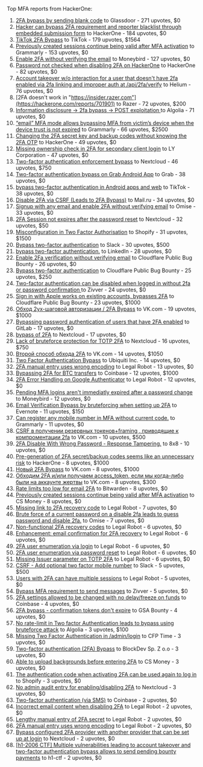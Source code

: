 Top MFA reports from HackerOne:

1. [2FA bypass by sending blank code](https://hackerone.com/reports/897385) to Glassdoor - 271 upvotes, $0
2. [Hacker can bypass 2FA requirement and reporter blacklist through embedded submission form](https://hackerone.com/reports/418767) to HackerOne - 184 upvotes, $0
3. [TikTok 2FA Bypass](https://hackerone.com/reports/1247108) to TikTok - 179 upvotes, $1564
4. [Previously created sessions continue being valid after MFA activation](https://hackerone.com/reports/667739) to Grammarly - 153 upvotes, $0
5. [Enable 2FA without verifying the email](https://hackerone.com/reports/649533) to Moneybird - 127 upvotes, $0
6. [Password not checked when disabling 2FA on HackerOne](https://hackerone.com/reports/587910) to HackerOne - 82 upvotes, $0
7. [Account takeover w/o interaction for a user that doesn't have 2fa enabled via 2fa linking and improper auth at /api/2fa/verify](https://hackerone.com/reports/810880) to Helium - 76 upvotes, $0
8. [2FA doesn't work in "https://insider.razer.com"](https://hackerone.com/reports/701901) to Razer - 72 upvotes, $200
9. [Information disclosure -\> 2fa bypass -\> POST exploitation ](https://hackerone.com/reports/1276373) to Algolia - 71 upvotes, $0
10. [“email” MFA mode allows bypassing MFA from victim’s device when the device trust is not expired](https://hackerone.com/reports/665722) to Grammarly - 66 upvotes, $2500
11. [Changing the 2FA secret key and backup codes without knowing the 2FA OTP](https://hackerone.com/reports/1139535) to HackerOne - 49 upvotes, $0
12. [Missing ownership check in 2FA for secondary client login](https://hackerone.com/reports/1250474) to LY Corporation - 47 upvotes, $0
13. [Two-factor authentication enforcement bypass](https://hackerone.com/reports/1050244) to Nextcloud - 46 upvotes, $750
14. [Two-factor authentication bypass on Grab Android App](https://hackerone.com/reports/202425) to Grab - 38 upvotes, $0
15. [bypass two-factor authentication in Android apps and web](https://hackerone.com/reports/1747978) to TikTok - 38 upvotes, $0
16. [Disable 2FA via CSRF (Leads to 2FA Bypass)](https://hackerone.com/reports/670329) to Mail.ru - 34 upvotes, $0
17. [Signup with any email and enable 2FA without verifying email](https://hackerone.com/reports/699200) to Omise - 33 upvotes, $0
18. [2FA Session not expires after the password reset](https://hackerone.com/reports/486693) to Nextcloud - 32 upvotes, $50
19. [Misconfiguration in Two Factor Authorisation](https://hackerone.com/reports/178293) to Shopify - 31 upvotes, $1500
20. [Bypass  two-factor authentication](https://hackerone.com/reports/121696) to Slack - 30 upvotes, $500
21. [bypass two-factor authentication.](https://hackerone.com/reports/1842183) to LinkedIn - 28 upvotes, $0
22. [Enable 2Fa verification without verifying email](https://hackerone.com/reports/1618021) to Cloudflare Public Bug Bounty - 26 upvotes, $0
23. [Bypass two-factor authentication](https://hackerone.com/reports/1664974) to Cloudflare Public Bug Bounty - 25 upvotes, $250
24. [Two-factor authentication can be disabled when logged in without 2fa or password confirmation ](https://hackerone.com/reports/992450) to Zivver - 24 upvotes, $0
25. [Sign in with Apple works on existing accounts, bypasses 2FA](https://hackerone.com/reports/1593404) to Cloudflare Public Bug Bounty - 23 upvotes, $1000
26. [Обход 2ух-шаговой авторизации / 2FA Bypass](https://hackerone.com/reports/163834) to VK.com - 19 upvotes, $1000
27. [Bypassing password authentication of users that have 2FA enabled](https://hackerone.com/reports/128085) to GitLab - 17 upvotes, $0
28. [bypass of 2FA](https://hackerone.com/reports/248656) to Nextcloud - 17 upvotes, $0
29. [Lack of bruteforce protection for TOTP 2FA](https://hackerone.com/reports/1265709) to Nextcloud - 16 upvotes, $750
30. [Второй способ обхода 2FA](https://hackerone.com/reports/167121) to VK.com - 14 upvotes, $1050
31. [Two Factor Authentication Bypass](https://hackerone.com/reports/350288) to Ubiquiti Inc. - 14 upvotes, $0
32. [2FA manual entry uses wrong encoding](https://hackerone.com/reports/260390) to Legal Robot - 13 upvotes, $0
33. [Bypassing 2FA for BTC transfers](https://hackerone.com/reports/10554) to Coinbase - 12 upvotes, $1000
34. [2FA Error Handling on Google Authenticator](https://hackerone.com/reports/249695) to Legal Robot - 12 upvotes, $0
35. [Pending MFA logins aren't immediatly expired after a password change](https://hackerone.com/reports/743518) to Moneybird - 12 upvotes, $0
36. [Email Verification Bypass by bruteforcing when setting up 2FA](https://hackerone.com/reports/1394984) to Evernote - 11 upvotes, $150
37. [Can register any mobile number in MFA without current code.](https://hackerone.com/reports/667740) to Grammarly - 11 upvotes, $0
38. [CSRF в получении резервных токенов+framing , приводящие к компроментации 2fa](https://hackerone.com/reports/90165) to VK.com - 10 upvotes, $500
39. [2FA Disable With Wrong Password - Response Tampering.](https://hackerone.com/reports/893085) to 8x8 - 10 upvotes, $0
40. [Pre-generation of 2FA secret/backup codes seems like an unnecessary risk](https://hackerone.com/reports/100509) to HackerOne - 8 upvotes, $1000
41. [Новый 2FA Bypass](https://hackerone.com/reports/179421) to VK.com - 8 upvotes, $1000
42. [Обходим 2FA и/или получаем access_token, если мы когда-либо были на аккаунте жертвы](https://hackerone.com/reports/316078) to VK.com - 8 upvotes, $300
43. [Rate limits too low for email 2FA](https://hackerone.com/reports/979820) to Bitwarden - 8 upvotes, $0
44. [Previously created sessions continue being valid after MFA activation](https://hackerone.com/reports/1185479) to CS Money - 8 upvotes, $0
45. [Missing link to 2FA recovery code](https://hackerone.com/reports/249346) to Legal Robot - 7 upvotes, $0
46. [Brute force of a current password on a disable 2fa leads to guess password and disable 2fa.](https://hackerone.com/reports/1465277) to Omise - 7 upvotes, $0
47. [Non-functional 2FA recovery codes](https://hackerone.com/reports/249337) to Legal Robot - 6 upvotes, $0
48. [Enhancement: email confirmation for 2FA recovery](https://hackerone.com/reports/250082) to Legal Robot - 6 upvotes, $0
49. [2FA user enumeration via login](https://hackerone.com/reports/249467) to Legal Robot - 6 upvotes, $0
50. [2FA user enumeration via password reset](https://hackerone.com/reports/249431) to Legal Robot - 6 upvotes, $0
51. [Missing Issuer parameter on TOTP 2FA](https://hackerone.com/reports/251200) to Legal Robot - 6 upvotes, $0
52. [CSRF - Add optional two factor mobile number](https://hackerone.com/reports/155774) to Slack - 5 upvotes, $500
53. [Users with 2FA can have multiple sessions](https://hackerone.com/reports/250243) to Legal Robot - 5 upvotes, $0
54. [Bypass MFA requirement to send messages](https://hackerone.com/reports/987650) to Zivver - 5 upvotes, $0
55. [2FA settings allowed to be changed with no delay/freeze on funds](https://hackerone.com/reports/16696) to Coinbase - 4 upvotes, $0
56. [2FA bypass - confirmation tokens don't expire](https://hackerone.com/reports/264090) to GSA Bounty - 4 upvotes, $0
57. [No rate-limit in Two factor Authentication leads to bypass using bruteforce attack](https://hackerone.com/reports/128777) to Algolia - 3 upvotes, $100
58. [Missing Two Factor Authentication in /admin/login](https://hackerone.com/reports/474963) to CFP Time - 3 upvotes, $0
59. [Two-factor authentication (2FA) Bypass](https://hackerone.com/reports/708303) to BlockDev Sp. Z o.o - 3 upvotes, $0
60. [Able to upload backgrounds before entering 2FA](https://hackerone.com/reports/1080839) to CS Money - 3 upvotes, $0
61. [The authentication code when activating 2FA can be used again to log in](https://hackerone.com/reports/695041) to Shopify - 3 upvotes, $0
62. [No admin audit entry for enabling/disabling 2FA](https://hackerone.com/reports/1200989) to Nextcloud - 3 upvotes, $0
63. [Two-factor authentication (via SMS)](https://hackerone.com/reports/66223) to Coinbase - 2 upvotes, $0
64. [Incorrect email content when disabling 2FA](https://hackerone.com/reports/259416) to Legal Robot - 2 upvotes, $0
65. [Lengthy manual entry of 2FA secret](https://hackerone.com/reports/259415) to Legal Robot - 2 upvotes, $0
66. [2FA manual entry uses wrong encoding](https://hackerone.com/reports/260491) to Legal Robot - 2 upvotes, $0
67. [Bypass configured 2FA provider with another provider that can be set up at login](https://hackerone.com/reports/722748) to Nextcloud - 2 upvotes, $0
68. [[h1-2006 CTF] Multiple vulnerabilities leading to account takeover and two-factor authentication bypass allows to send pending bounty payments](https://hackerone.com/reports/895722) to h1-ctf - 2 upvotes, $0
